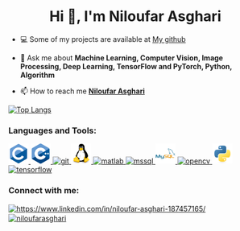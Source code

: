 <h1 align="center">Hi 👋, I'm Niloufar Asghari</h1>
<!-- <h3 align="center">I'm Machine Learning Engineer and work specifically in the Computer vision and Image Processing field!</h3> -->




<!-- - :brain:	 I’m currently learning **Pytorch** <a href="https://pytorch.org/" target="_blank" rel="noreferrer"> <img src="https://www.vectorlogo.zone/logos/pytorch/pytorch-icon.svg" alt="pytorch" width="20" height="20"/></a> -->



- 💻 Some of my projects are available at <a href="https://github.com/NiloufarAsghari">My github</a>


- 💬 Ask me about **Machine Learning, Computer Vision, Image Processing, Deep Learning, TensorFlow and PyTorch, Python, Algorithm**

- 📫 How to reach me **<a href="https://www.linkedin.com/in/niloufar-asghari-187457165/">Niloufar Asghari</a>**




  
 [![Top Langs](https://github-readme-stats.vercel.app/api/top-langs/?username=NiloufarAsghari&theme=radical&layout=compact)](https://github.com/anuraghazra/github-readme-stats)



<h3 align="left">Languages and Tools:</h3>
<p align="left"> <a href="https://www.cprogramming.com/" target="_blank" rel="noreferrer"> <img src="https://raw.githubusercontent.com/devicons/devicon/master/icons/c/c-original.svg" alt="c" width="40" height="40"/> </a> <a href="https://www.w3schools.com/cpp/" target="_blank" rel="noreferrer"> <img src="https://raw.githubusercontent.com/devicons/devicon/master/icons/cplusplus/cplusplus-original.svg" alt="cplusplus" width="40" height="40"/> </a> <a href="https://git-scm.com/" target="_blank" rel="noreferrer"> <img src="https://www.vectorlogo.zone/logos/git-scm/git-scm-icon.svg" alt="git" width="40" height="40"/> </a> <a href="https://www.linux.org/" target="_blank" rel="noreferrer"> <img src="https://raw.githubusercontent.com/devicons/devicon/master/icons/linux/linux-original.svg" alt="linux" width="40" height="40"/> </a> <a href="https://www.mathworks.com/" target="_blank" rel="noreferrer"> <img src="https://upload.wikimedia.org/wikipedia/commons/2/21/Matlab_Logo.png" alt="matlab" width="40" height="40"/> </a> <a href="https://www.microsoft.com/en-us/sql-server" target="_blank" rel="noreferrer"> <img src="https://www.svgrepo.com/show/303229/microsoft-sql-server-logo.svg" alt="mssql" width="40" height="40"/> </a> <a href="https://www.mysql.com/" target="_blank" rel="noreferrer"> <img src="https://raw.githubusercontent.com/devicons/devicon/master/icons/mysql/mysql-original-wordmark.svg" alt="mysql" width="40" height="40"/> </a> <a href="https://opencv.org/" target="_blank" rel="noreferrer"> <img src="https://www.vectorlogo.zone/logos/opencv/opencv-icon.svg" alt="opencv" width="40" height="40"/> </a> <a href="https://www.python.org" target="_blank" rel="noreferrer"> <img src="https://raw.githubusercontent.com/devicons/devicon/master/icons/python/python-original.svg" alt="python" width="40" height="40"/> </a> <a href="https://www.tensorflow.org" target="_blank" rel="noreferrer"> <img src="https://www.vectorlogo.zone/logos/tensorflow/tensorflow-icon.svg" alt="tensorflow" width="40" height="40"/> </a> </p>





<h3 align="left">Connect with me:</h3>
<p align="left">
<a href="https://linkedin.com/in/https://www.linkedin.com/in/niloufar-asghari-187457165/" target="blank"><img align="center" src="https://raw.githubusercontent.com/rahuldkjain/github-profile-readme-generator/master/src/images/icons/Social/linked-in-alt.svg" alt="https://www.linkedin.com/in/niloufar-asghari-187457165/" height="30" width="40" /></a>
<a href="https://kaggle.com/niloufarasghari" target="blank"><img align="center" src="https://raw.githubusercontent.com/rahuldkjain/github-profile-readme-generator/master/src/images/icons/Social/kaggle.svg" alt="niloufarasghari" height="30" width="40" /></a>
<!-- </p>
<p align="left"> <img src="https://komarev.com/ghpvc/?username=niloufarasghari&label=Profile%20views&color=0e75b6&style=flat" alt="niloufarasghari" /> </p> -->
